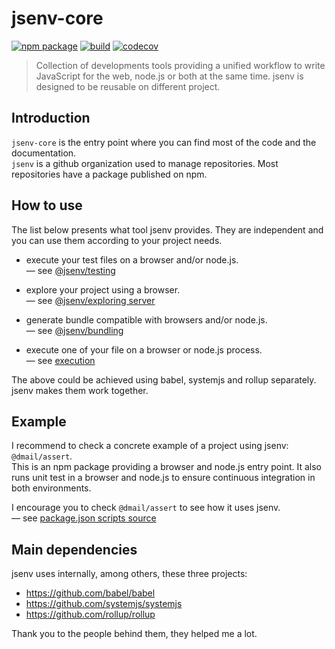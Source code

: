 # jsenv-core

[![npm package](https://img.shields.io/npm/v/@jsenv/core.svg)](https://www.npmjs.com/package/@jsenv/core)
[![build](https://travis-ci.com/jsenv/jsenv-core.svg?branch=master)](http://travis-ci.com/jsenv/jsenv-core)
[![codecov](https://codecov.io/gh/jsenv/jsenv-core/branch/master/graph/badge.svg)](https://codecov.io/gh/jsenv/jsenv-core)

> Collection of developments tools providing a unified workflow to write JavaScript for the web, node.js or both at the same time. jsenv is designed to be reusable on different project.

## Introduction

`jsenv-core` is the entry point where you can find most of the code and the documentation.<br />
`jsenv` is a github organization used to manage repositories. Most repositories have a package published on npm.<br />

## How to use

The list below presents what tool jsenv provides. They are independent and you can use them according to your project needs.

- execute your test files on a browser and/or node.js.<br/>
  — see [@jsenv/testing](https://github.com/jsenv/jsenv-testing)

- explore your project using a browser.<br/>
  — see [@jsenv/exploring server](https://github.com/jsenv/jsenv-exploring-server)

- generate bundle compatible with browsers and/or node.js.<br/>
  — see [@jsenv/bundling](https://github.com/jsenv/jsenv-bundling)

- execute one of your file on a browser or node.js process.<br/>
  — see [execution](./docs/execution/execution.md)

The above could be achieved using babel, systemjs and rollup separately. jsenv makes them work together.

## Example

I recommend to check a concrete example of a project using jsenv: `@dmail/assert`.<br />
This is an npm package providing a browser and node.js entry point. It also runs unit test in a browser and node.js to ensure continuous integration in both environments.<br />

I encourage you to check `@dmail/assert` to see how it uses jsenv.<br />
— see [package.json scripts source](https://github.com/dmail/assert/blob/59ade7b3e8ab90cb6ce5d3de8bf1ffedd3fa779a/package.json#L43-L51)

## Main dependencies

jsenv uses internally, among others, these three projects:

- https://github.com/babel/babel
- https://github.com/systemjs/systemjs
- https://github.com/rollup/rollup

Thank you to the people behind them, they helped me a lot.
